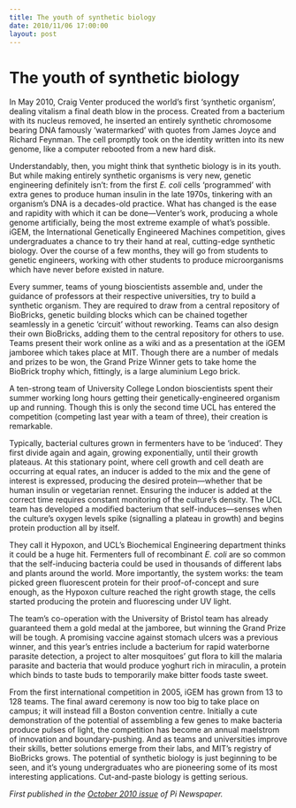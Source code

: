 ```yaml
---
title: The youth of synthetic biology
date: 2010/11/06 17:00:00
layout: post
---
```

# The youth of synthetic biology

In May 2010, Craig Venter produced the world’s first ‘synthetic organism’, dealing vitalism a final death blow in the process. Created from a bacterium with its nucleus removed, he inserted an entirely synthetic chromosome bearing DNA famously ‘watermarked’ with quotes from James Joyce and Richard Feynman. The cell promptly took on the identity written into its new genome, like a computer rebooted from a new hard disk.

Understandably, then, you might think that synthetic biology is in its youth. But while making entirely synthetic organisms is very new, genetic engineering definitely isn’t: from the first _E. coli_ cells ‘programmed’ with extra genes to produce human insulin in the late 1970s, tinkering with an organism’s DNA is a decades-old practice. What has changed is the ease and rapidity with which it can be done—Venter’s work, producing a whole genome artificially, being the most extreme example of what’s possible. iGEM, the International Genetically Engineered Machines competition, gives undergraduates a chance to try their hand at real, cutting-edge synthetic biology. Over the course of a few months, they will go from students to genetic engineers, working with other students to produce microorganisms which have never before existed in nature.

Every summer, teams of young bioscientists assemble and, under the guidance of professors at their respective universities, try to build a synthetic organism. They are required to draw from a central repository of BioBricks, genetic building blocks which can be chained together seamlessly in a genetic ‘circuit’ without reworking. Teams can also design their own BioBricks, adding them to the central repository for others to use. Teams present their work online as a wiki and as a presentation at the iGEM jamboree which takes place at MIT. Though there are a number of medals and prizes to be won, the Grand Prize Winner gets to take home the BioBrick trophy which, fittingly, is a large aluminium Lego brick.

A ten-strong team of University College London bioscientists spent their summer working long hours getting their genetically-engineered organism up and running. Though this is only the second time UCL has entered the competition (competing last year with a team of three), their creation is remarkable.

Typically, bacterial cultures grown in fermenters have to be ‘induced’. They first divide again and again, growing exponentially, until their growth plateaus. At this stationary point, where cell growth and cell death are occurring at equal rates, an inducer is added to the mix and the gene of interest is expressed, producing the desired protein—whether that be human insulin or vegetarian rennet. Ensuring the inducer is added at the correct time requires constant monitoring of the culture’s density. The UCL team has developed a modified bacterium that self-induces—senses when the culture’s oxygen levels spike (signalling a plateau in growth) and begins protein production all by itself.

They call it Hypoxon, and UCL’s Biochemical Engineering department thinks it could be a huge hit. Fermenters full of recombinant _E. coli_ are so common that the self-inducing bacteria could be used in thousands of different labs and plants around the world. More importantly, the system works: the team picked green fluorescent protein for their proof-of-concept and sure enough, as the Hypoxon culture reached the right growth stage, the cells started producing the protein and fluorescing under UV light.

The team’s co-operation with the University of Bristol team has already guaranteed them a gold medal at the jamboree, but winning the Grand Prize will be tough. A promising vaccine against stomach ulcers was a previous winner, and this year’s entries include a bacterium for rapid waterborne parasite detection, a project to alter mosquitoes’ gut flora to kill the malaria parasite and bacteria that would produce yoghurt rich in miraculin, a protein which binds to taste buds to temporarily make bitter foods taste sweet.

From the first international competition in 2005, iGEM has grown from 13 to 128 teams. The final award ceremony is now too big to take place on campus; it will instead fill a Boston convention centre. Initially a cute demonstration of the potential of assembling a few genes to make bacteria produce pulses of light, the competition has become an annual maelstrom of innovation and boundary-pushing. And as teams and universities improve their skills, better solutions emerge from their labs, and MIT’s registry of BioBricks grows. The potential of synthetic biology is just beginning to be seen, and it’s young undergraduates who are pioneering some of its most interesting applications. Cut-and-paste biology is getting serious.

_First published in the [October 2010 issue](http://www.pimedia.org.uk/science/2010/10/27/the-future-of-synthetic-biology.html) of Pi Newspaper._
